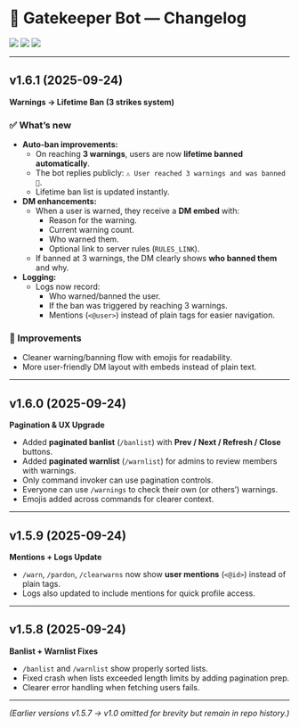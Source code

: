 # 📜 Gatekeeper Bot — Changelog

<p align="left">
  <img src="https://img.shields.io/badge/version-v1.6.1-blue?style=for-the-badge" />
  <img src="https://img.shields.io/badge/status-stable-brightgreen?style=for-the-badge" />
  <img src="https://img.shields.io/badge/license-MIT-lightgrey?style=for-the-badge" />
</p>

---

## v1.6.1 (2025-09-24)  
**Warnings → Lifetime Ban (3 strikes system)**  

### ✅ What’s new
- **Auto-ban improvements:**  
  - On reaching **3 warnings**, users are now **lifetime banned automatically**.  
  - The bot replies publicly: `⚠️ User reached 3 warnings and was banned 🚫`.  
  - Lifetime ban list is updated instantly.  
- **DM enhancements:**  
  - When a user is warned, they receive a **DM embed** with:  
    - Reason for the warning.  
    - Current warning count.  
    - Who warned them.  
    - Optional link to server rules (`RULES_LINK`).  
  - If banned at 3 warnings, the DM clearly shows **who banned them** and why.  
- **Logging:**  
  - Logs now record:  
    - Who warned/banned the user.  
    - If the ban was triggered by reaching 3 warnings.  
    - Mentions (`<@user>`) instead of plain tags for easier navigation.  

### 🔄 Improvements
- Cleaner warning/banning flow with emojis for readability.  
- More user-friendly DM layout with embeds instead of plain text.  

---

## v1.6.0 (2025-09-24)  
**Pagination & UX Upgrade**  

- Added **paginated banlist** (`/banlist`) with **Prev / Next / Refresh / Close** buttons.  
- Added **paginated warnlist** (`/warnlist`) for admins to review members with warnings.  
- Only command invoker can use pagination controls.  
- Everyone can use `/warnings` to check their own (or others’) warnings.  
- Emojis added across commands for clearer context.  

---

## v1.5.9 (2025-09-24)  
**Mentions + Logs Update**  

- `/warn`, `/pardon`, `/clearwarns` now show **user mentions** (`<@id>`) instead of plain tags.  
- Logs also updated to include mentions for quick profile access.  

---

## v1.5.8 (2025-09-24)  
**Banlist + Warnlist Fixes**  

- `/banlist` and `/warnlist` show properly sorted lists.  
- Fixed crash when lists exceeded length limits by adding pagination prep.  
- Clearer error handling when fetching users fails.  

---

_(Earlier versions v1.5.7 → v1.0 omitted for brevity but remain in repo history.)_
